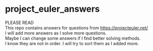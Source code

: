 # project_euler_answers

PLEASE READ 
<br/>
This repo contains answers for questions from https://projecteuler.net/ 
<br/>
I will add more answers as I solve more questions.
<br/>
Maybe I can change some answers if I find better solving methods.
<br/>
I know they are not in order. I will try to sort them as I added more.
